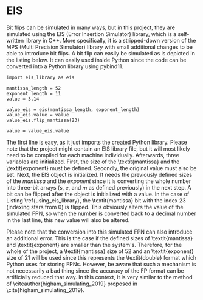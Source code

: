 # EIS

Bit flips can be simulated in many ways, but in this project, they are simulated using the EIS (Error Insertion Simulator) library, which is a self-written library in C++. More specifically, it is a stripped-down version of the MPS (Multi Precision Simulator) library with small additional changes to be able to introduce bit flips. A bit flip can easily be simulated as is depicted in the listing below. It can easily used inside Python since the code can be converted into a Python library using pybind11.

```
import eis_library as eis

mantissa_length = 52
exponent_length = 11
value = 3.14

value_eis = eis(mantissa_length, exponent_length)
value_eis.value = value 
value_eis.flip_mantissa(23)

value = value_eis.value
```

The first line is easy, as it just imports the created Python library. Please note that the project might contain an EIS library file, but it will most likely need to be compiled for each machine individually. Afterwards, three variables are initialized. First, the size of the \textit{mantissa} and the \textit{exponent} must be defined. Secondly, the original value must also be set. Next, the EIS object is initialized. It needs the previously defined sizes of the $mantissa$ and the $exponent$ since it is converting the whole number into three-bit arrays ($s$, $e$, and $m$ as defined previously) in the next step. A bit can be flipped after the object is initialized with a value. In the case of Listing \ref{using_eis_library}, the \textit{mantissa} bit with the index $23$ (indexing stars from $0$) is flipped. This obviously alters the value of the simulated FPN, so when the number is converted back to a decimal number in the last line, this new value will also be altered.

Please note that the conversion into this simulated FPN can also introduce an additional error. This is the case if the defined sizes of \textit{mantissa} and \textit{exponent} are smaller than the system's. Therefore, for the whole of the project, a \textit{mantissa} size of $52$ and an \textit{exponent} size of $21$ will be used since this represents the \textit{double} format which Python uses for storing FPNs. However, be aware that such a mechanism is not necessarily a bad thing since the accuracy of the FP format can be artificially reduced that way. In this context, it is very similar to the method of \citeauthor{higham_simulating_2019} proposed in \cite{higham_simulating_2019}.

